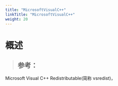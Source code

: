 ```yaml
---
title: "MicrosoftVisualC++"
linkTitle: "MicrosoftVisualC++"
weight: 20
---
```


# 概述
> 参考：
> -


Microsoft Visual C++ Redistributable(简称 vsredist)，

